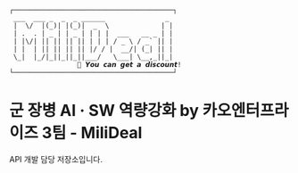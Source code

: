 ```
┌────────────────────────────────────────┐
 ___  ___ _  _  _ ______               _ 
 |  \/  |(_)| |(_)|  _  \             | |
 | .  . | _ | | _ | | | |  ___   __ _ | |
 | |\/| || || || || | | | / _ \ / _` || |
 | |  | || || || || |/ / |  __/| (_| || |
 \_|  |_/|_||_||_||___/   \___| \__,_||_|
	             🤑 𝙔𝙤𝙪 𝙘𝙖𝙣 𝙜𝙚𝙩 𝙖 𝙙𝙞𝙨𝙘𝙤𝙪𝙣𝙩!
└────────────────────────────────────────┘
```

# 군 장병 AI · SW 역량강화 by 카오엔터프라이즈 3팀 - MiliDeal
API 개발 담당 저장소입니다.
